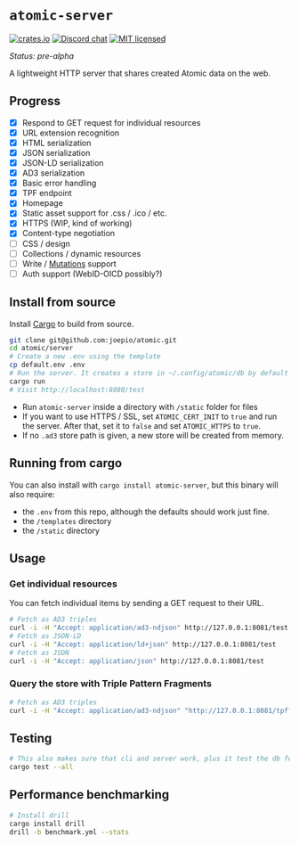 # `atomic-server`

[![crates.io](https://meritbadge.herokuapp.com/atomic-server)](https://crates.io/crates/atomic-server)
[![Discord chat][discord-badge]][discord-url]
[![MIT licensed](https://img.shields.io/badge/license-MIT-blue.svg)](./LICENSE)

_Status: pre-alpha_

A lightweight HTTP server that shares created Atomic data on the web.

## Progress

- [x] Respond to GET request for individual resources
- [x] URL extension recognition
- [x] HTML serialization
- [x] JSON serialization
- [x] JSON-LD serialization
- [x] AD3 serialization
- [x] Basic error handling
- [x] TPF endpoint
- [x] Homepage
- [x] Static asset support for .css / .ico / etc.
- [x] HTTPS (WIP, kind of working)
- [x] Content-type negotiation
- [ ] CSS / design
- [ ] Collections / dynamic resources
- [ ] Write / [Mutations](https://docs.atomicdata.dev/mutations/intro.html) support
- [ ] Auth support (WebID-OICD possibly?)

## Install from source

Install [Cargo](https://doc.rust-lang.org/cargo/getting-started/installation.html) to build from source.

```sh
git clone git@github.com:joepio/atomic.git
cd atomic/server
# Create a new .env using the template
cp default.env .env
# Run the server. It creates a store in ~/.config/atomic/db by default
cargo run
# Visit http://localhost:8080/test
```

* Run `atomic-server` inside a directory with `/static` folder for files
* If you want to use HTTPS / SSL, set `ATOMIC_CERT_INIT` to `true` and run the server. After that, set it to `false` and set `ATOMIC_HTTPS` to `true`.
* If no `.ad3` store path is given, a new store will be created from memory.

## Running from cargo

You can also install with `cargo install atomic-server`, but this binary will also require:

- the `.env` from this repo, although the defaults should work just fine.
- the `/templates` directory
- the `/static` directory

## Usage

### Get individual resources

You can fetch individual items by sending a GET request to their URL.

```sh
# Fetch as AD3 triples
curl -i -H "Accept: application/ad3-ndjson" http://127.0.0.1:8081/test
# Fetch as JSON-LD
curl -i -H "Accept: application/ld+json" http://127.0.0.1:8081/test
# Fetch as JSON
curl -i -H "Accept: application/json" http://127.0.0.1:8081/test
```

### Query the store with Triple Pattern Fragments

```sh
# Fetch as AD3 triples
curl -i -H "Accept: application/ad3-ndjson" "http://127.0.0.1:8081/tpf?subject=&property=&value=test"
```

## Testing

```sh
# This also makes sure that cli and server work, plus it test the db feature
cargo test --all
```

## Performance benchmarking

```sh
# Install drill
cargo install drill
drill -b benchmark.yml --stats
```

[discord-badge]: https://img.shields.io/discord/723588174747533393.svg?logo=discord
[discord-url]: https://discord.gg/a72Rv2P
